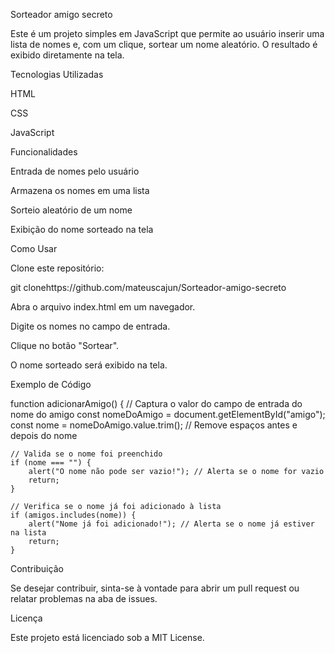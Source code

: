 Sorteador amigo secreto

Este é um projeto simples em JavaScript que permite ao usuário inserir uma lista de nomes e, com um clique, sortear um nome aleatório. O resultado é exibido diretamente na tela.

Tecnologias Utilizadas

HTML

CSS

JavaScript

Funcionalidades

Entrada de nomes pelo usuário

Armazena os nomes em uma lista

Sorteio aleatório de um nome

Exibição do nome sorteado na tela

Como Usar

Clone este repositório:

git clonehttps://github.com/mateuscajun/Sorteador-amigo-secreto

Abra o arquivo index.html em um navegador.

Digite os nomes no campo de entrada.

Clique no botão "Sortear".

O nome sorteado será exibido na tela.

Exemplo de Código

function adicionarAmigo() {
    // Captura o valor do campo de entrada do nome do amigo
    const nomeDoAmigo = document.getElementById("amigo");
    const nome = nomeDoAmigo.value.trim(); // Remove espaços antes e depois do nome

    // Valida se o nome foi preenchido
    if (nome === "") {
        alert("O nome não pode ser vazio!"); // Alerta se o nome for vazio
        return;
    }

    // Verifica se o nome já foi adicionado à lista
    if (amigos.includes(nome)) {
        alert("Nome já foi adicionado!"); // Alerta se o nome já estiver na lista
        return;
    }

Contribuição

Se desejar contribuir, sinta-se à vontade para abrir um pull request ou relatar problemas na aba de issues.

Licença

Este projeto está licenciado sob a MIT License.

